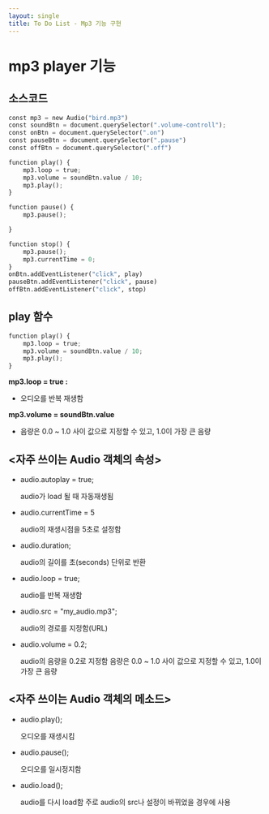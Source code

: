 ```yaml
---
layout: single
title: To Do List - Mp3 기능 구현 
---
```

# mp3 player 기능 

## 소스코드 


```python
const mp3 = new Audio("bird.mp3")
const soundBtn = document.querySelector(".volume-controll");
const onBtn = document.querySelector(".on")
const pauseBtn = document.querySelector(".pause")
const offBtn = document.querySelector(".off")

function play() {
    mp3.loop = true;
    mp3.volume = soundBtn.value / 10;
    mp3.play();
}

function pause() {
    mp3.pause();

}

function stop() {
    mp3.pause();
    mp3.currentTime = 0;
}
onBtn.addEventListener("click", play)
pauseBtn.addEventListener("click", pause)
offBtn.addEventListener("click", stop)
```

## play 함수 


```python
function play() {
    mp3.loop = true;
    mp3.volume = soundBtn.value / 10;
    mp3.play();
}
```

**mp3.loop = true :**   
  + 오디오를 반복 재생함 

**mp3.volume = soundBtn.value**   
  + 음량은 0.0 ~ 1.0 사이 값으로 지정할 수 있고, 1.0이 가장 큰 음량


## <자주 쓰이는 Audio 객체의 속성>

+ audio.autoplay = true;

  audio가 load 될 때 자동재생됨


+ audio.currentTime = 5

  audio의 재생시점을 5초로 설정함


+ audio.duration;

  audio의 길이를 초(seconds) 단위로 반환


+ audio.loop = true;

  audio를 반복 재생함


+ audio.src = "my_audio.mp3";

  audio의 경로를 지정함(URL)


+ audio.volume = 0.2;

  audio의 음량을 0.2로 지정함
  음량은 0.0 ~ 1.0 사이 값으로 지정할 수 있고, 1.0이 가장 큰 음량


## <자주 쓰이는 Audio 객체의 메소드>

+ audio.play();

  오디오를 재생시킴 


+ audio.pause();

  오디오를 일시정지함 


+ audio.load();

  audio를 다시 load함
  주로 audio의 src나 설정이 바뀌었을 경우에 사용
